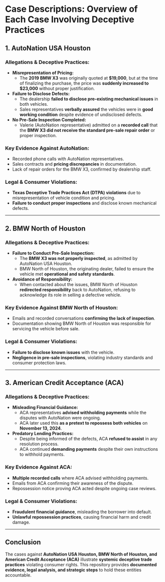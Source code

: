 # Case Descriptions: Overview of Each Case Involving Deceptive Practices

## 1. AutoNation USA Houston

### Allegations & Deceptive Practices:
- **Misrepresentation of Pricing:**  
  - The **2019 BMW X3** was originally quoted at **$19,000**, but at the time of finalizing the purchase, the price was **suddenly increased to $23,000** without proper justification.  
- **Failure to Disclose Defects:**  
  - The dealership **failed to disclose pre-existing mechanical issues** in both vehicles.  
  - Sales representatives **verbally assured** the vehicles were in **good working condition** despite evidence of undisclosed defects.  
- **No Pre-Sale Inspection Completed:**  
  - Valerie (AutoNation representative) admitted on a **recorded call** that the **BMW X3 did not receive the standard pre-sale repair order** or proper inspection.  

### Key Evidence Against AutoNation:
- Recorded phone calls with AutoNation representatives.  
- Sales contracts and **pricing discrepancies** in documentation.  
- Lack of repair orders for the BMW X3, confirmed by dealership staff.  

### Legal & Consumer Violations:
- **Texas Deceptive Trade Practices Act (DTPA) violations** due to misrepresentation of vehicle condition and pricing.  
- **Failure to conduct proper inspections** and disclose known mechanical defects.  

---

## 2. BMW North of Houston

### Allegations & Deceptive Practices:
- **Failure to Conduct Pre-Sale Inspection:**  
  - The **BMW X3 was not properly inspected**, as admitted by AutoNation USA Houston.  
  - BMW North of Houston, the originating dealer, failed to ensure the vehicle met **operational and safety standards**.  
- **Avoidance of Responsibility:**  
  - When contacted about the issues, BMW North of Houston **redirected responsibility** back to AutoNation, refusing to acknowledge its role in selling a defective vehicle.  

### Key Evidence Against BMW North of Houston:
- Emails and recorded conversations **confirming the lack of inspection**.  
- Documentation showing BMW North of Houston was responsible for servicing the vehicle before sale.  

### Legal & Consumer Violations:
- **Failure to disclose known issues** with the vehicle.  
- **Negligence in pre-sale inspections**, violating industry standards and consumer protection laws.  

---

## 3. American Credit Acceptance (ACA)

### Allegations & Deceptive Practices:
- **Misleading Financial Guidance:**  
  - ACA representatives **advised withholding payments** while the disputes with AutoNation were ongoing.  
  - ACA later used this **as a pretext to repossess both vehicles** on **November 13, 2024**.  
- **Predatory Lending Practices:**  
  - Despite being informed of the defects, ACA **refused to assist** in any resolution process.  
  - ACA continued **demanding payments** despite their own instructions to withhold payments.  

### Key Evidence Against ACA:
- **Multiple recorded calls** where ACA advised withholding payments.  
- Emails from ACA confirming their awareness of the dispute.  
- Repossession notice proving ACA acted despite ongoing case reviews.  

### Legal & Consumer Violations:
- **Fraudulent financial guidance**, misleading the borrower into default.  
- **Unlawful repossession practices**, causing financial harm and credit damage.  

---

## Conclusion
The cases against **AutoNation USA Houston, BMW North of Houston, and American Credit Acceptance (ACA)** illustrate **systemic deceptive trade practices** violating consumer rights. This repository provides **documented evidence, legal analysis, and strategic steps** to hold these entities accountable.
